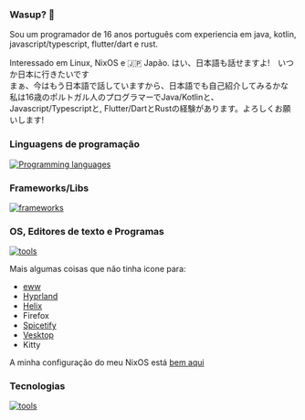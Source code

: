 ### Wasup? 👋

Sou um programador de 16 anos português com experiencia em java, kotlin, javascript/typescript, flutter/dart e rust.

Interessado em Linux, NixOS e 🇯🇵 Japão. はい、日本語も話せますよ!　いつか日本に行きたいです  
まぁ、今はもう日本語で話していますから、日本語でも自己紹介してみるかな  
私は16歳のポルトガル人のプログラマーでJava/Kotlinと、Javascript/Typescriptと, Flutter/DartとRustの経験があります。よろしくお願いします!  
### Linguagens de programação

[![Programming languages](https://skillicons.dev/icons?i=c,css,dart,html,js,nix,nodejs,ts,rust)](https://skillicons.dev)

### Frameworks/Libs

[![frameworks](https://skillicons.dev/icons?i=actix,flutter,svelte,tailwind)](https://skillicons.dev)

### OS, Editores de texto e Programas

[![tools](https://skillicons.dev/icons?i=linux,nix,neovim,vscode,discord)](https://skillicons.dev)

Mais algumas coisas que não tinha icone para:

- [eww](/elkowar/eww)
- [Hyprland](https://hyprland.org)
- [Helix](https://helix-editor.org)
- Firefox
- [Spicetify](https://spicetify.app/)
- [Vesktop](/Vencord/Vesktop)
- Kitty

A minha configuração do meu NixOS está [bem aqui](https://github.com/coffeeispower/nix-configuration)
### Tecnologias

[![tools](https://skillicons.dev/icons?i=git,github,idea,mysql,pnpm,postgres,redis,sentry,wasm,mongodb,githubactions)](https://skillicons.dev)
